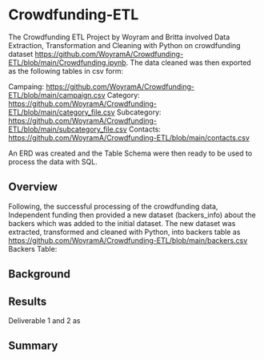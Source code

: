 # Crowdfunding-ETL
The Crowdfunding ETL Project by Woyram and Britta involved Data Extraction, Transformation and Cleaning with Python on crowdfunding dataset https://github.com/WoyramA/Crowdfunding-ETL/blob/main/Crowdfunding.ipynb. The data cleaned was then exported as the following tables in csv form:

Campaing: 
https://github.com/WoyramA/Crowdfunding-ETL/blob/main/campaign.csv
Category: 
https://github.com/WoyramA/Crowdfunding-ETL/blob/main/category_file.csv
Subcategory: 
https://github.com/WoyramA/Crowdfunding-ETL/blob/main/subcategory_file.csv
Contacts:
https://github.com/WoyramA/Crowdfunding-ETL/blob/main/contacts.csv

An ERD was created and the Table Schema were then ready to be used to process the data with SQL. 


## Overview
Following, the successful processing of the crowdfunding data, Independent funding then provided a new dataset (backers_info) about the backers which was added to the initial dataset. The new dataset was extracted, transformed and cleaned with Python, into backers table as https://github.com/WoyramA/Crowdfunding-ETL/blob/main/backers.csv
Backers Table:


## Background


## Results
Deliverable 1 and 2 as 

## Summary


